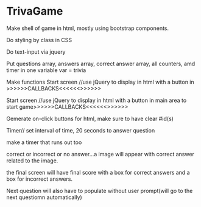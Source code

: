 # TrivaGame

Make shell of game in html, mostly using bootstrap components.

Do styling by class in CSS

Do text-input via jquery

Put questions array, answers array, correct answer array, 
all counters, amd timer in one variable var = trivia

Make functions
Start screen //use jQuery to display in html with a button in               >>>>>>CALLBACKS<<<<<<>>>>>>

Start screen //use jQuery to display in html with a button in main area to start game>>>>>>CALLBACKS<<<<<<>>>>>>

Gemerate on-click buttons for html, make sure to have clear #id(s)

Timer//
set interval of time, 20 seconds to answer question

make a timer that runs out too 

correct or incorrect or no answer...a image will appear with correct answer related to the image.

the final screen will have final score with a box for correct answers and a box for incorrect answers.

Next question will also have to populate without user prompt(will go to the next questiomn automatically)